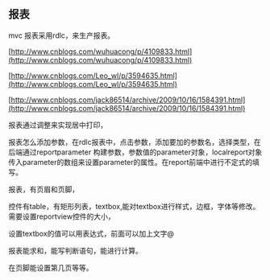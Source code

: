 ## 报表



mvc 报表采用rdlc，来生产报表。

[http://www.cnblogs.com/wuhuacong/p/4109833.html](http://www.cnblogs.com/wuhuacong/p/4109833.html)

[http://www.cnblogs.com/Leo_wl/p/3594635.html](http://www.cnblogs.com/Leo_wl/p/3594635.html)

[http://www.cnblogs.com/jack86514/archive/2009/10/16/1584391.html](http://www.cnblogs.com/jack86514/archive/2009/10/16/1584391.html)



报表通过调整来实现居中打印，



报表怎么添加参数，在rdlc报表中，点击参数，添加要加的参数名，选择类型，在后端通过reportparameter 构建参数，参数值的parameter对象，localreport对象传入parameter的数组来设置parameter的属性。在report前端中进行不定式的填写。



报表，有页眉和页脚，

控件有table，有矩形列表，textbox,能对textbox进行样式，边框，字体等修改。需要设置reportview控件的大小，

设置textbox的值可以用表达式，前面可以加上文字@

报表能求和，能写判断语句，能进行计算。

在页脚能设置第几页等等。



